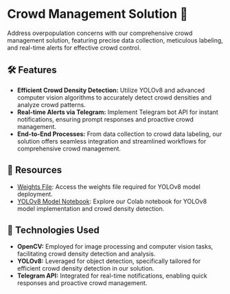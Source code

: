 # Crowd Management Solution 🚦

Address overpopulation concerns with our comprehensive crowd management solution, featuring precise data collection, meticulous labeling, and real-time alerts for effective crowd control.

## 🛠️ Features
- **Efficient Crowd Density Detection:** Utilize YOLOv8 and advanced computer vision algorithms to accurately detect crowd densities and analyze crowd patterns.
- **Real-time Alerts via Telegram:** Implement Telegram bot API for instant notifications, ensuring prompt responses and proactive crowd management.
- **End-to-End Processes:** From data collection to crowd data labeling, our solution offers seamless integration and streamlined workflows for comprehensive crowd management.

## 📎 Resources
- [Weights File](https://drive.google.com/file/d/1G8I8YWaMuXV7Kx5uaEksEz6j2hbmRKSv/view?usp=sharing): Access the weights file required for YOLOv8 model deployment.
- [YOLOv8 Model Notebook](https://colab.research.google.com/drive/1JJ87DXbA6QKByT1R7M3OSlMtDhorEzU5?usp=sharing): Explore our Colab notebook for YOLOv8 model implementation and crowd density detection.

## 🚀 Technologies Used
- **OpenCV:** Employed for image processing and computer vision tasks, facilitating crowd density detection and analysis.
- **YOLOv8:** Leveraged for object detection, specifically tailored for efficient crowd density detection in our solution.
- **Telegram API:** Integrated for real-time notifications, enabling quick responses and proactive crowd management.

